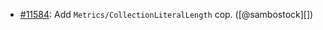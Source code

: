 * [#11584](https://github.com/rubocop/rubocop/pull/11584): Add `Metrics/CollectionLiteralLength` cop. ([@sambostock][])

